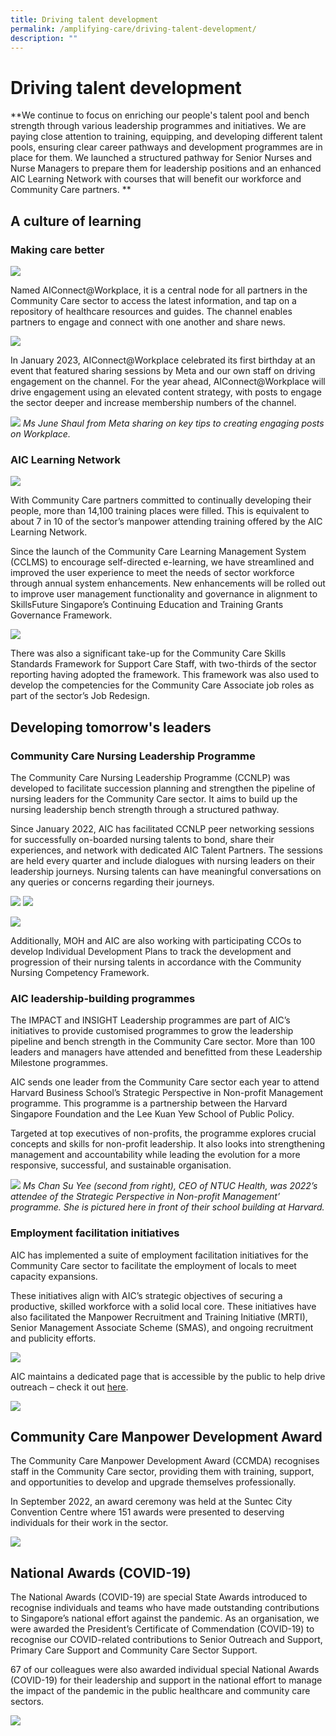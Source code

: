 ```yaml
---
title: Driving talent development
permalink: /amplifying-care/driving-talent-development/
description: ""
---
```

# Driving talent development

**We continue to focus on enriching our people's talent pool and bench strength through various leadership programmes and initiatives. We are paying close attention to training, equipping, and developing different talent pools, ensuring clear career pathways and development programmes are in place for them. We launched a structured pathway for Senior Nurses and Nurse Managers to prepare them for leadership positions and an enhanced AIC Learning Network with courses that will benefit our workforce and Community Care partners.
**
## A culture of learning
### Making care better
![](/images/aic-connect-workplace.png)

Named AIConnect@Workplace, it is a central node for all partners in the Community Care sector to access the latest information, and tap on a repository of healthcare resources and guides. The channel enables partners to engage and connect with one another and share news.

![](/images/850-accounts-aic-connect.png)

In January 2023, AIConnect@Workplace celebrated its first birthday at an event that featured sharing sessions by Meta and our own staff on driving engagement on the channel. For the year ahead, AIConnect@Workplace will drive engagement using an elevated content strategy, with posts to engage the sector deeper and increase membership numbers of the channel.

![](/images/juneshaw2.png)
*Ms June Shaul from Meta sharing on key tips to creating engaging posts on Workplace.*

### AIC Learning Network
![](/images/the-aic-learning-network2.png)

With Community Care partners committed to continually developing their people, more than 14,100 training places were filled. This is equivalent to about 7 in 10 of the sector’s manpower attending training offered by the AIC Learning Network.

Since the launch of the Community Care Learning Management System (CCLMS) to encourage self-directed e-learning, we have streamlined and improved the user experience to meet the needs of sector workforce through annual system enhancements. New enhancements will be rolled out to improve user management functionality and governance in alignment to SkillsFuture Singapore’s Continuing Education and Training Grants Governance Framework.

![](/images/building-skills-and-strategies_12.png)

There was also a significant take-up for the Community Care Skills Standards Framework for Support Care Staff, with two-thirds of the sector reporting having adopted the framework. This framework was also used to develop the competencies for the Community Care Associate job roles as part of the sector’s Job Redesign.
    
## Developing tomorrow's leaders

### Community Care Nursing Leadership Programme
The Community Care Nursing Leadership Programme (CCNLP) was developed to facilitate succession planning and strengthen the pipeline of nursing leaders for the Community Care sector. It aims to build up the nursing leadership bench strength through a structured pathway.

Since January 2022, AIC has facilitated CCNLP peer networking sessions for successfully on-boarded nursing talents to bond, share their experiences, and network with dedicated AIC Talent Partners. The sessions are held every quarter and include dialogues with nursing leaders on their leadership journeys. Nursing talents can have meaningful conversations on any queries or concerns regarding their journeys.

![](/images/ccnlp-senior-nurses-nurse-managers1.png)
![](/images/ccnlp-senior-nurses-nurse-managers2.png)

![](/images/6-ccnlp-selection.png)

Additionally, MOH and AIC are also working with participating CCOs to develop Individual Development Plans to track the development and progression of their nursing talents in accordance with the Community Nursing Competency Framework.

### AIC leadership-building programmes
The IMPACT and INSIGHT Leadership programmes are part of AIC’s initiatives to provide customised programmes to grow the leadership pipeline and bench strength in the Community Care sector. More than 100 leaders and managers have attended and benefitted from these Leadership Milestone programmes. 

AIC sends one leader from the Community Care sector each year to attend Harvard Business School’s Strategic Perspective in Non-profit Management programme. This programme is a partnership between the Harvard Singapore Foundation and the Lee Kuan Yew School of Public Policy.

Targeted at top executives of non-profits, the programme explores crucial concepts and skills for non-profit leadership. It also looks into strengthening management and accountability while leading the evolution for a more responsive, successful, and sustainable organisation.

![](/images/chansuyee1.png)
*Ms Chan Su Yee (second from right), CEO of NTUC Health, was 2022’s attendee of the Strategic Perspective in Non-profit Management’ programme. She is pictured here in front of their school building at Harvard.*

### Employment facilitation initiatives
AIC has implemented a suite of employment facilitation initiatives for the Community Care sector to facilitate the employment of locals to meet capacity expansions. 

These initiatives align with AIC’s strategic objectives of securing a productive, skilled workforce with a solid local core. These initiatives have also facilitated the Manpower Recruitment and Training Initiative (MRTI), Senior Management Associate Scheme (SMAS), and ongoing recruitment and publicity efforts.

![](/images/1300-locals-60-pmets1.png)

AIC maintains a dedicated page that is accessible by the public to help drive outreach – check it out [here](http://www.aic.sg/commcarejobs).

![](/images/kok-kah-wei2.png)

## Community Care Manpower Development Award
The Community Care Manpower Development Award (CCMDA) recognises staff in the Community Care sector, providing them with training, support, and opportunities to develop and upgrade themselves professionally. 
 
In September 2022, an award ceremony was held at the Suntec City Convention Centre where 151 awards were presented to deserving individuals for their work in the sector. 

![](/images/ms-jenny-ang.png)

## National Awards (COVID-19)
The National Awards (COVID-19) are special State Awards introduced to recognise individuals and teams who have made outstanding contributions to Singapore’s national effort against the pandemic. As an organisation, we were awarded the President’s Certificate of Commendation (COVID-19) to recognise our COVID-related contributions to Senior Outreach and Support, Primary Care Support and Community Care Sector Support. 

67 of our colleagues were also awarded individual special National Awards (COVID-19) for their leadership and support in the national effort to manage the impact of the pandemic in the public healthcare and community care sectors.

![](/images/aic-received.png)